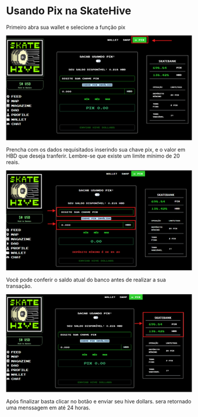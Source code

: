 # Usando Pix na SkateHive

Primeiro abra sua wallet e selecione a função pix

![pix-function](image.png)

Prencha com os dados requisitados inserindo sua chave pix, e o valor em HBD que deseja tranferir. Lembre-se que existe um limite mínimo de 20 reais.

![pix-dados-example](image-1.png)

Você pode conferir o saldo atual do banco antes de realizar a sua transação.

![balance](image-2.png)

Após finalizar basta clicar no botão e enviar seu hive dollars. sera retornado uma menssagem em até 24 horas.